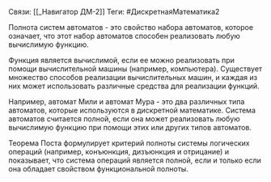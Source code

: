 Связи: [[_Навигатор ДМ-2]]
Теги: #ДискретнаяМатематика2 

Полнота систем автоматов - это свойство набора автоматов, которое означает, что этот набор автоматов способен реализовать любую вычислимую функцию.

Функция является вычислимой, если ее можно реализовать при помощи вычислительной машины (например, компьютера). Существует множество способов реализации вычислительных машин, и каждая из них может использовать различные средства для реализации функций.

Например, автомат Мили и автомат Мура - это два различных типа автоматов, которые используются в дискретной математике. Система автоматов считается полной, если она может реализовать любую вычислимую функцию при помощи этих или других типов автоматов.

Теорема Поста формулирует критерий полноты системы логических операций (например, конъюнкция, дизъюнкция и отрицание) и показывает, что система операций является полной, если и только если она обладает свойством функциональной полноты.